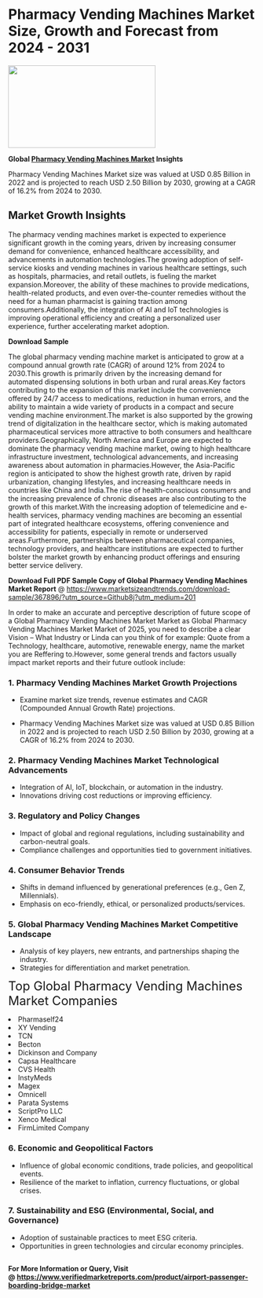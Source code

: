 <H1>Pharmacy Vending Machines Market Size, Growth and Forecast from 2024 - 2031</H1><img class="aligncenter size-medium wp-image-584254" src="https://thirdeyenews.in/wp-content/uploads/2024/09/Global-Market-Research-300x168.jpeg" alt="" width="300" height="168" /><p><strong>Global&nbsp;<a href="https://www.marketsizeandtrends.com/download-sample/367896/?utm_source=Github8j?utm_medium=201">Pharmacy Vending Machines Market</a> Insights</strong></p><p>Pharmacy Vending Machines Market size was valued at USD 0.85 Billion in 2022 and is projected to reach USD 2.50 Billion by 2030, growing at a CAGR of 16.2% from 2024 to 2030.</p><p><h2>Market Growth Insights</h2> <p>The pharmacy vending machines market is expected to experience significant growth in the coming years, driven by increasing consumer demand for convenience, enhanced healthcare accessibility, and advancements in automation technologies.The growing adoption of self-service kiosks and vending machines in various healthcare settings, such as hospitals, pharmacies, and retail outlets, is fueling the market expansion.Moreover, the ability of these machines to provide medications, health-related products, and even over-the-counter remedies without the need for a human pharmacist is gaining traction among consumers.Additionally, the integration of AI and IoT technologies is improving operational efficiency and creating a personalized user experience, further accelerating market adoption.</p> <p><strong>Download Sample</strong></p> <p>The global pharmacy vending machine market is anticipated to grow at a compound annual growth rate (CAGR) of around 12% from 2024 to 2030.This growth is primarily driven by the increasing demand for automated dispensing solutions in both urban and rural areas.Key factors contributing to the expansion of this market include the convenience offered by 24/7 access to medications, reduction in human errors, and the ability to maintain a wide variety of products in a compact and secure vending machine environment.The market is also supported by the growing trend of digitalization in the healthcare sector, which is making automated pharmaceutical services more attractive to both consumers and healthcare providers.Geographically, North America and Europe are expected to dominate the pharmacy vending machine market, owing to high healthcare infrastructure investment, technological advancements, and increasing awareness about automation in pharmacies.However, the Asia-Pacific region is anticipated to show the highest growth rate, driven by rapid urbanization, changing lifestyles, and increasing healthcare needs in countries like China and India.The rise of health-conscious consumers and the increasing prevalence of chronic diseases are also contributing to the growth of this market.With the increasing adoption of telemedicine and e-health services, pharmacy vending machines are becoming an essential part of integrated healthcare ecosystems, offering convenience and accessibility for patients, especially in remote or underserved areas.Furthermore, partnerships between pharmaceutical companies, technology providers, and healthcare institutions are expected to further bolster the market growth by enhancing product offerings and ensuring better service delivery.<p><span class=""><strong>Download Full PDF Sample Copy of Global Pharmacy Vending Machines Market Report</strong> @ <a href="https://www.marketsizeandtrends.com/download-sample/367896/?utm_source=Github8j?utm_medium=201" target="_blank">https://www.marketsizeandtrends.com/download-sample/367896/?utm_source=Github8j?utm_medium=201</a></span></p><p>In order to make an accurate and perceptive description of future scope of a Global&nbsp;Pharmacy Vending Machines Market Market as Global&nbsp;Pharmacy Vending Machines Market Market of 2025, you need to describe a clear Vision &ndash; What Industry or Linda can you think of for example: Quote from a Technology, healthcare, automotive, renewable energy, name the market you are Reffering to.However, some general trends and factors usually impact market reports and their future outlook include:</p><h3>1.&nbsp;<strong>Pharmacy Vending Machines Market Growth Projections</strong></h3><ul><li>Examine market size trends, revenue estimates and CAGR (Compounded Annual Growth Rate) projections.</li><li><p>Pharmacy Vending Machines Market size was valued at USD 0.85 Billion in 2022 and is projected to reach USD 2.50 Billion by 2030, growing at a CAGR of 16.2% from 2024 to 2030.</p></li></ul><h3>2.&nbsp;<strong>Pharmacy Vending Machines Market Technological Advancements</strong></h3><ul><li>Integration of AI, IoT, blockchain, or automation in the industry.</li><li>Innovations driving cost reductions or improving efficiency.</li></ul><h3>3.&nbsp;<strong>Regulatory and Policy Changes</strong></h3><ul><li>Impact of global and regional regulations, including sustainability and carbon-neutral goals.</li><li>Compliance challenges and opportunities tied to government initiatives.</li></ul><h3>4.&nbsp;<strong>Consumer Behavior Trends</strong></h3><ul><li>Shifts in demand influenced by generational preferences (e.g., Gen Z, Millennials).</li><li>Emphasis on eco-friendly, ethical, or personalized products/services.</li></ul><h3>5.&nbsp;<strong>Global Pharmacy Vending Machines Market Competitive Landscape</strong></h3><ul><li>Analysis of key players, new entrants, and partnerships shaping the industry.</li><li>Strategies for differentiation and market penetration.</li></ul><p data-pm-slice="1 1 []"><span style="color: inherit; font-family: inherit; font-size: 25px;">Top Global Pharmacy Vending Machines Market Companies</span></p><div class="" data-test-id=""><p><li>Pharmaself24</li><li> XY Vending</li><li> TCN</li><li> Becton</li><li> Dickinson and Company</li><li> Capsa Healthcare</li><li> CVS Health</li><li> InstyMeds</li><li> Magex</li><li> Omnicell</li><li> Parata Systems</li><li> ScriptPro LLC</li><li> Xenco Medical</li><li> FirmLimited Company</li></p></div><h3>6.&nbsp;<strong>Economic and Geopolitical Factors</strong></h3><ul><li>Influence of global economic conditions, trade policies, and geopolitical events.</li><li>Resilience of the market to inflation, currency fluctuations, or global crises.</li></ul><h3>7.&nbsp;<strong>Sustainability and ESG (Environmental, Social, and Governance)</strong></h3><ul><li>Adoption of sustainable practices to meet ESG criteria.</li><li>Opportunities in green technologies and circular economy principles.</li></ul><h2><strong style="font-size: 14px;">For More Information or Query, Visit @&nbsp;</strong><a style="background-color: #ffffff; font-size: 14px;" href="https://www.marketsizeandtrends.com/report/pharmacy-vending-machines-market/" target="_blank">https://www.verifiedmarketreports.com/product/airport-passenger-boarding-bridge-market</a></h2>